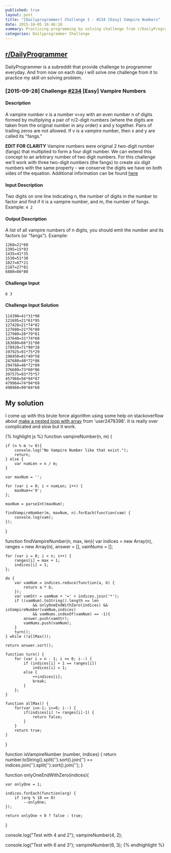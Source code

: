 ```yaml
---
published: true
layout: post
title: "[Dailyprogrammer] Challenge 1 - #234 [Easy] Vampire Numbers"
date: 2015-10-05 16:46:18
summary: Practicing programming by solving challenge from r/DailyProgrammer
categories: Dailyprogrammer Challenge
---
```

## [r/DailyProgrammer](https://www.reddit.com/r/DailyProgrammer)

DailyProgrammer is a subreddit that provide challenge to programmer everyday. And from now on each day i will solve one challenge from it to practice my skill on solving problem. 

### [2015-09-28] Challenge [#234](https://www.reddit.com/r/dailyprogrammer/comments/3moxid/20150928_challenge_234_easy_vampire_numbers/) [Easy] Vampire Numbers

#### Description

A vampire number v is a number v=xy with an even number n of digits formed by multiplying a pair of n/2-digit numbers (where the digits are taken from the original number in any order) x and y together. Pairs of trailing zeros are not allowed. If v is a vampire number, then x and y are called its "fangs."

**EDIT FOR CLARITY** Vampire numbers were original 2 two-digit number (fangs) that multiplied to form a four digit number. We can extend this concept to an arbitrary number of two digit numbers. For this challenge we'll work with three two-digit numbers (the fangs) to create six digit numbers with the same property - we conserve the digits we have on both sides of the equation.
Additional information can be found [here](http://www.primepuzzles.net/puzzles/puzz_199.htm)

#### Input Description

Two digits on one line indicating n, the number of digits in the number to factor and find if it is a vampire number, and m, the number of fangs. Example: `4 2`

#### Output Description

A list of all vampire numbers of n digits, you should emit the number and its factors (or "fangs"). Example:

```
1260=21*60
1395=15*93
1435=41*35
1530=51*30
1827=87*21
2187=27*81
6880=86*80
```

#### Challenge Input

`6 3`

#### Challenge Input Solution

```
114390=41*31*90
121695=21*61*95
127428=21*74*82
127680=21*76*80
127980=20*79*81
137640=31*74*60
163680=66*31*80
178920=71*90*28
197925=91*75*29
198450=81*49*50
247680=40*72*86
294768=46*72*89
376680=73*60*86
397575=93*75*57
457968=56*94*87
479964=74*94*69
498960=99*84*60
```

## My solution

I come up with this brute force algorithm using some help on stackoverflow about [make a nested loop with array](http://stackoverflow.com/questions/426878/is-there-any-way-to-do-n-level-nested-loops-in-java) from 'user2478398'. It is really over complicated and slow but it work.

{% highlight js %}
function vampireNumber(n, m) {

    if (n % m != 0){
        console.log("No Vampire Number like that exist.");
        return;
    } else {
        var numLen = n / m;
    }

    var maxNum = '';

    for (var i = 0; i < numLen; i++) {
        maxNum+='9';
    };

    maxNum = parseInt(maxNum);

    findVampireNumber(m, maxNum, n).forEach(function(vam) {
        console.log(vam);
    });
}

function findVampireNumber(n, max, len){
    var indices = new Array(n),
        ranges = new Array(n),
        answer = [],
        vamNums = [];

    for (var i = 0; i < n; i++) {
        ranges[i] = max + 1;
        indices[i] = 1;
    };

    do {
        var vamNum = indices.reduce(function(a, b) {
            return a * b;
        });
        var vamStr = vamNum + '=' + indices.join('*');
        if ((vamNum).toString().length == len 
                && onlyOneEndWithZero(indices) && isVampireNumber(vamNum,indices)
                && vamNums.indexOf(vamNum) == -1){
            answer.push(vamStr);
            vamNums.push(vamNum);
        }
        turn();
    } while (!allMax());

    return answer.sort();

    function turn() {
        for (var i = n - 1; i >= 0; i--) {
            if (indices[i] + 1 == ranges[i])
                indices[i] = 1;
            else {
                ++indices[i];
                break;
            }
        };
    }

    function allMax() {
        for(var i=n-1; i>=0; i--) {
            if(indices[i] != ranges[i]-1) {
                return false;
            }
        }
        return true;
    }
}

function isVampireNumber (number, indices) {
    return number.toString().split('').sort().join('') == indices.join('').split('').sort().join('');
}

function onlyOneEndWithZero(indices){

    var onlyOne = 1;

    indices.forEach(function(arg) {
        if (arg % 10 == 0)
            --onlyOne;
    });

    return onlyOne < 0 ? false : true;
}

console.log("Test with 4 and 2");
vampireNumber(4, 2);

console.log("Test with 6 and 3");
vampireNumber(6, 3);
{% endhighlight %}